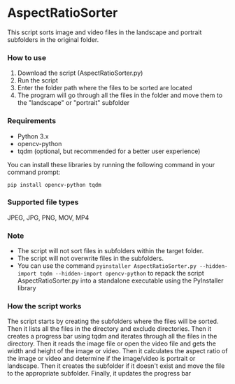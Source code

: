 # AspectRatioSorter

This script sorts image and video files in the landscape and portrait subfolders in the original folder.

### How to use
1. Download the script (AspectRatioSorter.py)
2. Run the script
3. Enter the folder path where the files to be sorted are located
4. The program will go through all the files in the folder and move them to the "landscape" or "portrait" subfolder

### Requirements
- Python 3.x
- opencv-python
- tqdm (optional, but recommended for a better user experience)

You can install these libraries by running the following command in your command prompt:

    pip install opencv-python tqdm

### Supported file types
 JPEG, JPG, PNG, MOV, MP4

### Note
- The script will not sort files in subfolders within the target folder.
- The script will not overwrite files in the subfolders.
- You can use the command `pyinstaller AspectRatioSorter.py --hidden-import tqdm --hidden-import opencv-python` to repack the script AspectRatioSorter.py into a standalone executable using the PyInstaller library

### How the script works
The script starts by creating the subfolders where the files will be sorted. Then it lists all the files in the directory and exclude directories. Then it creates a progress bar using tqdm and iterates through all the files in the directory. Then it reads the image file or open the video file and gets the width and height of the image or video. Then it calculates the aspect ratio of the image or video and determine if the image/video is portrait or landscape. Then it creates the subfolder if it doesn't exist and move the file to the appropriate subfolder. Finally, it updates the progress bar
